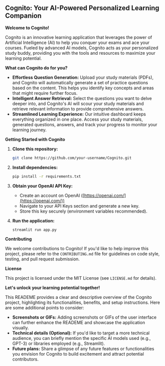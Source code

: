 ## Cognito: Your AI-Powered Personalized Learning Companion

**Welcome to Cognito!** 

Cognito is an innovative learning application that leverages the power of Artificial Intelligence (AI) to help you conquer your exams and ace your courses.  Fueled by advanced AI models, Cognito acts as your personalized study buddy, providing you with the tools and resources to maximize your learning potential.

**What can Cognito do for you?**

* **Effortless Question Generation:**  Upload your study materials (PDFs), and Cognito will automatically generate a set of practice questions based on the content. This helps you identify key concepts and areas that might require further focus.
* **Intelligent Answer Retrieval:**  Select the questions you want to delve deeper into, and Cognito's AI will scour your study materials and retrieve relevant information to provide comprehensive answers. 
* **Streamlined Learning Experience:**  Our intuitive dashboard keeps everything organized in one place. Access your study materials, generated questions, answers, and track your progress to monitor your learning journey.

**Getting Started with Cognito**

1. **Clone this repository:**

   ```bash
   git clone https://github.com/your-username/Cognito.git
   ```

2. **Install dependencies:**

   ```bash
   pip install -r requirements.txt
   ```

3. **Obtain your OpenAI API Key:**

   * Create an account on OpenAI ([https://openai.com/](https://openai.com/))
   * Navigate to your API Keys section and generate a new key.
   * Store this key securely (environment variables recommended).

4. **Run the application:**

   ```bash
   streamlit run app.py
   ```

**Contributing**

We welcome contributions to Cognito!  If you'd like to help improve this project, please refer to the `CONTRIBUTING.md` file for guidelines on code style, testing, and pull request submission.

**License**

This project is licensed under the MIT License (see `LICENSE.md` for details).

**Let's unlock your learning potential together!**

This READEME provides a clear and descriptive overview of the Cognito project, highlighting its functionalities, benefits, and setup instructions.  Here are some additional points to consider:

* **Screenshots or GIFs:** Adding screenshots or GIFs of the user interface can further enhance the READEME and showcase the application visually.
* **Technical details (Optional):** If you'd like to target a more technical audience, you can briefly mention the specific AI models used (e.g., GPT-3) or libraries employed (e.g., Streamlit).
* **Future plans:** Share a glimpse of any future features or functionalities you envision for Cognito to build excitement and attract potential contributors.
